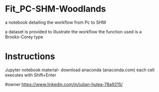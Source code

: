 # Fit_PC-SHM-Woodlands
a notebook detailing the workflow from Pc to SHM

a dataset is provided to illustrate the workflow
the function used is  a Brooks-Corey type

# Instructions
Jupyter notebook material- download anaconda (anaconda.com)
each cell executes with Shift+Enter

#owner
https://www.linkedin.com/in/iulian-hulea-78a9215/
